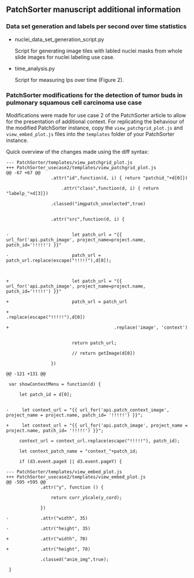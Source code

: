 ## PatchSorter manuscript additional information

### Data set generation and labels per second over time statistics

* nuclei_data_set_generation_script.py 
   
    Script for generating image tiles with labled nuclei masks from whole slide images for nuclei labeling use case.

* time_analysis.py  
   
    Script for measuring lps over time (Figure 2).

### PatchSorter modifications for the detection of tumor buds in pulmonary squamous cell carcinoma use case


Modifications were made for use case 2 of the PatchSorter article to allow for the presentation of additional context.
For replicating the behaviour of the modified PatchSorter instance, copy the `view_patchgrid_plot.js` and `view_embed_plot.js` files into the `templates` folder of your PatchSorter instance.

Quick overview of the changes made using the diff syntax:

``` 
--- PatchSorter/templates/view_patchgrid_plot.js
+++ PatchSorter_usecase2/templates/view_patchgrid_plot.js
@@ -67 +67 @@
                 .attr("id",function(d, i) { return "patchid_"+d[0]})

        	         .attr("class",function(d, i) { return "labelp_"+d[3]})

                 .classed("imgpatch_unselected",true)


                 .attr("src",function(d, i) {


-                        let patch_url = "{{ url_for('api.patch_image', project_name=project.name, patch_id='!!!!!') }}"

-                        patch_url = patch_url.replace(escape("!!!!!"),d[0]);



+                        let patch_url = "{{ url_for('api.patch_image', project_name=project.name, patch_id='!!!!!') }}"

+                        patch_url = patch_url

+                                        .replace(escape("!!!!!"),d[0])

+                                        .replace('image', 'context')


                         return patch_url;

                         // return getImage(d[0])

                 })

@@ -121 +131 @@

 var showContextMenu = function(d) {

     let patch_id = d[0];


-     let context_url = "{{ url_for('api.patch_context_image', project_name = project.name, patch_id= '!!!!!') }}";

+     let context_url = "{{ url_for('api.patch_image', project_name = project.name, patch_id= '!!!!!') }}";

     context_url = context_url.replace(escape("!!!!!"), patch_id);

     let context_patch_name = "context_"+patch_id;

     if (d3.event.pageX || d3.event.pageY) {
```

``` 
--- PatchSorter/templates/view_embed_plot.js
+++ PatchSorter_usecase2/templates/view_embed_plot.js
@@ -595 +595 @@
             .attr("y", function () {

                 return curr_yScale(y_cord);

             })

-            .attr("width", 35)

-            .attr("height", 35)

+            .attr("width", 70)

+            .attr("height", 70)

             .classed("anim_img",true);

 }


``` 

